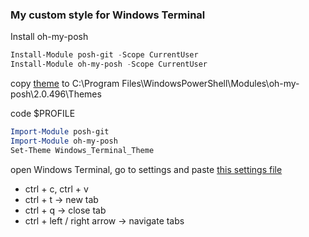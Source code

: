 ### My custom style for Windows Terminal

Install oh-my-posh
```powershell
Install-Module posh-git -Scope CurrentUser
Install-Module oh-my-posh -Scope CurrentUser
```

copy [theme](https://github.com/nowakowsky/cheatsheets/blob/main/Windows_Terminal_Theme.psm1) to C:\Program Files\WindowsPowerShell\Modules\oh-my-posh\2.0.496\Themes

code $PROFILE

```powershell
Import-Module posh-git
Import-Module oh-my-posh
Set-Theme Windows_Terminal_Theme
```

open Windows Terminal, go to settings and paste [this settings file](https://github.com/nowakowsky/cheatsheets/blob/main/Windows_Terminal_Settings.json)
* ctrl + c, ctrl + v
* ctrl + t -> new tab
* ctrl + q -> close tab
* ctrl + left / right arrow -> navigate tabs

